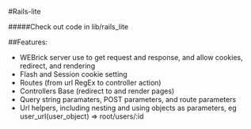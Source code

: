 #Rails-lite

#####Check out code in lib/rails_lite 

##Features:
* WEBrick server use to get request and response, and allow cookies, redirect, and rendering
* Flash and Session cookie setting
* Routes (from url RegEx to controller action)
* Controllers Base (redirect to and render pages)
* Query string paramaters, POST parameters, and route parameters
* Url helpers, including nesting and using objects as parameters, eg user_url(user_object) => root/users/:id
